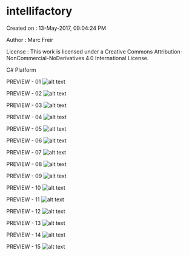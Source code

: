 # intellifactory

Created on : 13-May-2017, 09:04:24 PM

Author : Marc Freir

License : This work is licensed under a Creative Commons Attribution-NonCommercial-NoDerivatives 4.0 International License.

C# Platform



PREVIEW - 01
![alt text](https://github.com/marcfreir/intellifactory/blob/master/_PREVIEW/1.png)

PREVIEW - 02
![alt text](https://github.com/marcfreir/intellifactory/blob/master/_PREVIEW/2.png)

PREVIEW - 03
![alt text](https://github.com/marcfreir/intellifactory/blob/master/_PREVIEW/3.png)

PREVIEW - 04
![alt text](https://github.com/marcfreir/intellifactory/blob/master/_PREVIEW/4.png)

PREVIEW - 05
![alt text](https://github.com/marcfreir/intellifactory/blob/master/_PREVIEW/5.png)

PREVIEW - 06
![alt text](https://github.com/marcfreir/intellifactory/blob/master/_PREVIEW/6.png)

PREVIEW - 07
![alt text](https://github.com/marcfreir/intellifactory/blob/master/_PREVIEW/7.png)

PREVIEW - 08
![alt text](https://github.com/marcfreir/intellifactory/blob/master/_PREVIEW/8.png)

PREVIEW - 09
![alt text](https://github.com/marcfreir/intellifactory/blob/master/_PREVIEW/9.png)

PREVIEW - 10
![alt text](https://github.com/marcfreir/intellifactory/blob/master/_PREVIEW/10.png)

PREVIEW - 11
![alt text](https://github.com/marcfreir/intellifactory/blob/master/_PREVIEW/11.png)

PREVIEW - 12
![alt text](https://github.com/marcfreir/intellifactory/blob/master/_PREVIEW/12.png)

PREVIEW - 13
![alt text](https://github.com/marcfreir/intellifactory/blob/master/_PREVIEW/13.png)

PREVIEW - 14
![alt text](https://github.com/marcfreir/intellifactory/blob/master/_PREVIEW/14.png)

PREVIEW - 15
![alt text](https://github.com/marcfreir/intellifactory/blob/master/_PREVIEW/15.png)
